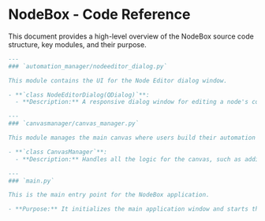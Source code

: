 # NodeBox - Code Reference

This document provides a high-level overview of the NodeBox source code structure, key modules, and their purpose.

```markdown
---
### `automation_manager/nodeeditor_dialog.py`

This module contains the UI for the Node Editor dialog window.

- **`class NodeEditorDialog(QDialog)`**:
  - **Description:** A responsive dialog window for editing a node's code. It uses a `QSplitter` layout and handles running the code and saving the results.
```

```markdown
---
### `canvasmanager/canvas_manager.py`

This module manages the main canvas where users build their automation workflows.

- **`class CanvasManager`**:
  - **Description:** Handles all the logic for the canvas, such as adding nodes, connecting them, and managing the overall state of the workflow.
```

```markdown
---
### `main.py`

This is the main entry point for the NodeBox application.

- **Purpose:** It initializes the main application window and starts the program's event loop.
```
